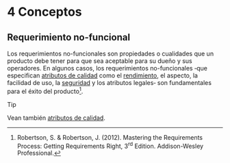 # 4 Conceptos

## Requerimiento no-funcional

Los requerimientos no-funcionales son propiedades o cualidades que un producto
debe tener para que sea aceptable para su dueño y sus operadores. En algunos
casos, los requerimientos no-funcionales ‑que especifican [atributos de
calidad](./4_Atributo_de_calidad.md) como el [rendimiento](./4_Rendimiento.md),
el aspecto, la facilidad de uso, la [seguridad](./4_Seguridad.md) y los
atributos legales‑ son fundamentales para el éxito del producto[^1].

[^1]: Robertson, S. & Robertson, J. (2012). Mastering the Requirements Process:
    Getting Requirements Right, 3<sup>rd</sup> Edition. Addison-Wesley
    Professional.

> [!TIP]
> Vean también [atributos de calidad](./4_Atributo_de_calidad.md).
